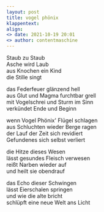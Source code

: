 ```yaml
---
layout: post
title: vogel phönix
klappentext:
align:
<> date: 2021-10-19 20:01
<> author: contentmaschine
---
```


Staub zu Staub  
Asche wird Laub  
aus Knochen ein Kind  
die Stille singt  

das Federfeuer glänzend hell  
aus Glut und Magma furchtbar grell  
mit Vogelschrei und Sturm im Sinn  
verkündet Ende und Beginn  

wenn Vogel Phönix' Flügel schlagen  
aus Schluchten wieder Berge ragen  
der Lauf der Zeit sich revidiert  
Gefundenes sich selbst verliert  

die Hitze dieses Wesen  
lässt gesundes Fleisch verwesen  
reißt Narben wieder auf  
und heilt sie obendrauf  

das Echo dieser Schwingen  
lässt Eierschalen springen  
und wie die alte bricht  
schlüpft eine neue Welt ans Licht  

